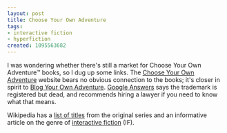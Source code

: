 ```yaml
---
layout: post
title: Choose Your Own Adventure
tags:
- interactive fiction
- hyperfiction
created: 1095563682
---
```

 I was wondering whether there's still a market for Choose Your Own Adventure&trade; books, so I dug up some links.  The [Choose Your Own Adventure](http://www.choose-your-own-adventure.com/) website bears no obvious connection to the books; it's closer in spirit to [Blog Your Own Adventure](http://www.blogyourownadventure.com/).  [Google Answers](http://answers.google.com/answers/threadview?id=385733) says the trademark is registered but dead, and recommends hiring a lawyer if you need to know what that means.

Wikipedia has a [list of titles](http://en.wikipedia.org/wiki/Choose_Your_Own_Adventure) from the original series and an informative article on the genre of [interactive fiction](http://en.wikipedia.org/wiki/Interactive_fiction) (IF). 

